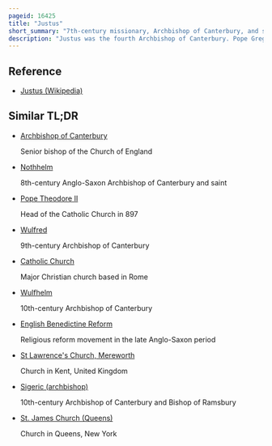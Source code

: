 ```yaml
---
pageid: 16425
title: "Justus"
short_summary: "7th-century missionary, Archbishop of Canterbury, and saint"
description: "Justus was the fourth Archbishop of Canterbury. Pope Gregory the Great, sent Justus from Italy to England on a mission to Christianize the Anglo-Saxons from their native paganism, probably arriving with the second group of missionaries despatched in 601. Justus became the first Bishop of Rochester in 604 and attended a Church Council in Paris in 614."
---
```


## Reference

- [Justus (Wikipedia)](https://en.wikipedia.org/?curid=16425)

## Similar TL;DR

- [Archbishop of Canterbury](/tldr/en/archbishop-of-canterbury)

  Senior bishop of the Church of England

- [Nothhelm](/tldr/en/nothhelm)

  8th-century Anglo-Saxon Archbishop of Canterbury and saint

- [Pope Theodore II](/tldr/en/pope-theodore-ii)

  Head of the Catholic Church in 897

- [Wulfred](/tldr/en/wulfred)

  9th-century Archbishop of Canterbury

- [Catholic Church](/tldr/en/catholic-church)

  Major Christian church based in Rome

- [Wulfhelm](/tldr/en/wulfhelm)

  10th-century Archbishop of Canterbury

- [English Benedictine Reform](/tldr/en/english-benedictine-reform)

  Religious reform movement in the late Anglo-Saxon period

- [St Lawrence's Church, Mereworth](/tldr/en/st-lawrences-church-mereworth)

  Church in Kent, United Kingdom

- [Sigeric (archbishop)](/tldr/en/sigeric-archbishop)

  10th-century Archbishop of Canterbury and Bishop of Ramsbury

- [St. James Church (Queens)](/tldr/en/st-james-church-queens)

  Church in Queens, New York
